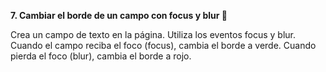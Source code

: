 **7. Cambiar el borde de un campo con focus y blur 🔲**

Crea un campo de texto en la página. Utiliza los eventos focus y blur. Cuando el campo reciba el foco (focus), cambia el borde a verde. Cuando pierda el foco (blur), cambia el borde a rojo.